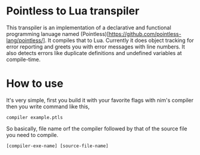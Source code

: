 # Pointless to Lua transpiler
This transpiler is an implementation of a declarative and functional programming lanuage named (Pointless)[https://github.com/pointless-lang/pointless/]. It compiles that to Lua. Currently it does object tracking for error reporting and greets you with error messages with line numbers. It also detects errors like duplicate definitions and undefined variables at compile-time.

# How to use
It's very simple, first you build it with your favorite flags with nim's compiler then you write command like this,
```
compiler example.ptls
```
So basically, file name orf the compiler followed by that of the source file you need to compile.
```
[compiler-exe-name] [source-file-name]
```
